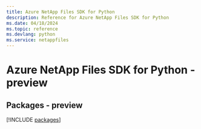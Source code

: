 ```yaml
---
title: Azure NetApp Files SDK for Python
description: Reference for Azure NetApp Files SDK for Python
ms.date: 04/18/2024
ms.topic: reference
ms.devlang: python
ms.service: netappfiles
---
```

# Azure NetApp Files SDK for Python - preview
## Packages - preview
[!INCLUDE [packages](netapp-files-index.md)]